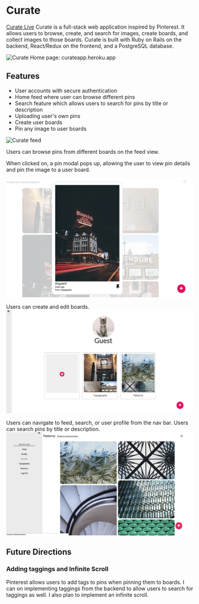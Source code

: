 # Curate

[Curate Live][curate]
Curate is a full-stack web application inspired by Pinterest. It allows users to browse, create, and search for images, create boards, and collect images to those boards. Curate is built with Ruby on Rails on the backend, React/Redux on the frontend, and a PostgreSQL database.

![Curate Home page: curateapp.heroku.app](./docs/images/curatehome.png)

## Features

- User accounts with secure authentication
- Home feed where user can browse different pins
- Search feature which allows users to search for pins by title or description
- Uploading user's own pins
- Create user boards
- Pin any image to user boards  

![Curate feed][feed]

Users can browse pins from different boards on the feed view.

When clicked on, a pin modal pops up, allowing the user to view pin details and pin the image to a user board.

![Newpin][newpin]

Users can create and edit boards.
![curateprofile][curateprofile]

Users can navigate to feed, search, or user profile from the nav bar. Users can search pins by title or description.
![navbar][nav]

## Future Directions

### Adding taggings and Infinite Scroll
Pinterest allows users to add tags to pins when pinning them to boards. I can on implementing taggings from the backend to allow users to search for taggings as well. I also plan to implement an infinite scroll.


[curate]: curateapp.herokuapp.com
[home page]: ./docs/images/home_page.png "Chime home page"
[feed]: ./docs/images/curatefeeds.png "A user's tracks"
[newpin]: ./docs/images/newpin.png
[curateprofile]: ./docs/images/curateprofile.png
[nav]: ./docs/images/navbar.jpg
